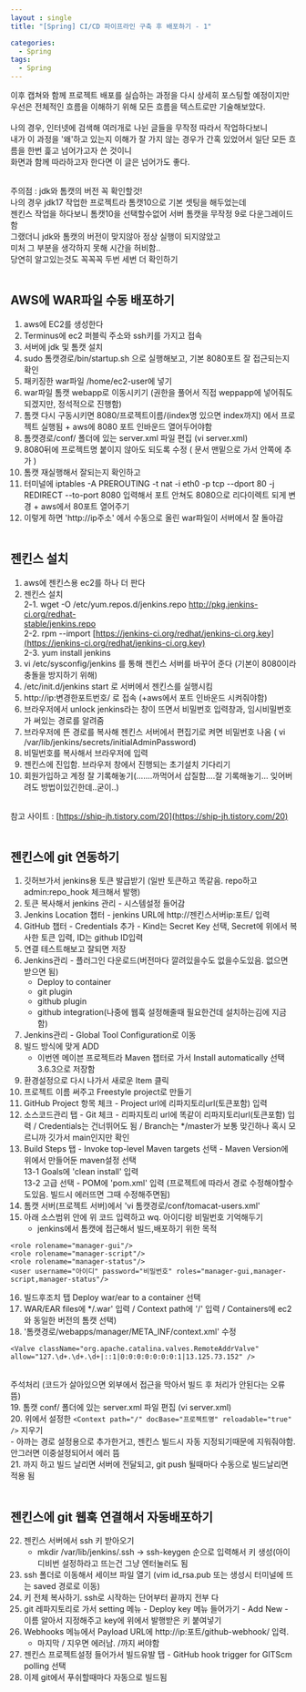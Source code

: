 ```yaml
---
layout : single
title: "[Spring] CI/CD 파이프라인 구축 후 배포하기 - 1"

categories:
  - Spring
tags:
  - Spring
---
```


이후 캡쳐와 함께 프로젝트 배포를 실습하는 과정을 다시 상세히 포스팅할 예정이지만<br>
우선은 전체적인 흐름을 이해하기 위해 모든 흐름을 텍스트로만 기술해보았다.<br><br>
나의 경우, 인터넷에 검색해 여러개로 나뉜 글들을 무작정 따라서 작업하다보니<br>
내가 이 과정을 '왜'하고 있는지 이해가 잘 가지 않는 경우가 간혹 있었어서 일단 모든 흐름을 한번 흝고 넘어가고자 쓴 것이니<br>
화면과 함께 따라하고자 한다면 이 글은 넘어가도 좋다.<br><br>

주의점 : jdk와 톰캣의 버전 꼭 확인할것!<br> 나의 경우 jdk17 작업한 프로젝트라 톰캣10으로 기본 셋팅을 해두었는데<br>젠킨스 작업을 하다보니 톰캣10을 선택할수없어 서버 톰캣을 무작정 9로 다운그레이드 함<br>그랬더니 jdk와 톰캣의 버전이 맞지않아 정상 실행이 되지않았고<br>미처 그 부분을 생각하지 못해 시간을 허비함..<br>당연히 알고있는것도 꼭꼭꼭 두번 세번 더 확인하기  <br><br>
  
## AWS에 WAR파일 수동 배포하기  
1. aws에 EC2를 생성한다<br> 
2. Terminus에 ec2 퍼블릭 주소와 ssh키를 가지고 접속<br>  
3. 서버에 jdk 및 톰캣 설치 <br>
4. sudo 톰캣경로/bin/startup.sh 으로 실행해보고, 기본 8080포트 잘 접근되는지 확인<br> 
5. 패키징한 war파일 /home/ec2-user에 넣기<br>  
7. war파일 톰캣 webapp로 이동시키기 (권한을 풀어서 직접 weppapp에 넣어줘도 되겠지만, 정석적으로 진행함) <br>
8. 톰캣 다시 구동시키면 8080/프로젝트이름/(index명 있으면 index까지) 에서 프로젝트 실행됨 + aws에 8080 포트 인바운드 열어두어야함<br>
9. 톰캣경로/conf/ 폴더에 있는 server.xml 파일 편집 (vi server.xml)<br>  
10. 8080뒤에 프로젝트명 붙이지 않아도 되도록 수정 ( 문서 맨밑으로 가서 <host> 안쪽에 <Context path="/" docBase="프로젝트명" reloadable="true" /> 추가 ) <br>
11. 톰캣 재실행해서 잘되는지 확인하고 <br>
12. 터미널에 iptables -A PREROUTING -t nat -i eth0 -p tcp --dport 80 -j REDIRECT --to-port 8080 입력해서 포트 안쳐도 8080으로 리다이렉트 되게 변경 + aws에서 80포트 열어주기<br>  
13. 이렇게 하면 'http://ip주소' 에서 수동으로 올린 war파일이 서버에서 잘 돌아감 <br>  <br>  
  

## 젠킨스 설치 
1. aws에 젠킨스용 ec2를 하나 더 판다  <br>  
2. 젠킨스 설치<br>  2-1. wget -O /etc/yum.repos.d/jenkins.repo [http://pkg.jenkins-ci.org/redhat- <br>  stable/jenkins.repo](http://pkg.jenkins-ci.org/redhat-stable/jenkins.repo)<br>  2-2. rpm --import [https://jenkins-ci.org/redhat/jenkins-ci.org.key](https://jenkins-ci.org/redhat/jenkins-ci.org.key)<br>  2-3. yum install jenkins  
3. vi /etc/sysconfig/jenkins 를 통해 젠킨스 서버를 바꾸어 준다 (기본이 8080이라 충돌을 방지하기 위해) <br>   
4. /etc/init.d/jenkins start 로 서버에서 젠킨스를 실행시킴 <br>   
5. http://ip:변경한포트번호/ 로 접속 (+aws에서 포트 인바운드 시켜줘야함)<br>  
6. 브라우저에서 unlock jenkins라는 창이 뜨면서 비밀번호 입력창과, 임시비밀번호가 써있는 경로를 알려줌<br>  
7. 브라우저에 뜬 경로를 복사해 젠킨스 서버에서 편집기로 켜면 비밀번호 나옴 ( vi /var/lib/jenkins/secrets/initialAdminPassword) <br>
9. 비밀번호를 복사해서 브라우저에 입력<br>  
10. 젠킨스에 진입함. 브라우저 창에서 진행되는 초기설치 기다리기<br>    
11. 회원가입하고 계정 잘 기록해놓기(.......까먹어서 삽질함....잘 기록해놓기... 잊어버려도 방법이있긴한데..굳이..) <br> <br>

참고 사이트 : [https://ship-jh.tistory.com/20](https://ship-jh.tistory.com/20)  <br>  <br>  
  
## 젠킨스에 git 연동하기  
1. 깃허브가서 jenkins용 토큰 발급받기 (일반 토큰하고 똑같음. repo하고 admin:repo_hook 체크해서 발행) <br> 
2. 토큰 복사해서 jenkins 관리 - 시스템설정 들어감 <br>
3. Jenkins Location 챕터 - jenkins URL에 http://젠킨스서버ip:포트/ 입력<br>
4. GitHub 챕터 - Credentials 추가 - Kind는 Secret Key 선택, Secret에 위에서 복사한 토큰 입력, ID는 github ID입력  <br>
5. 연결 테스트해보고 잘되면 저장 <br> 
6. Jenkins관리 - 플러그인 다운로드(버전마다 깔려있을수도 없을수도있음. 없으면 받으면 됨) <br>
	- Deploy to container<br>
	- git plugin<br>
	- github plugin<br>
	- github integration(나중에 웹훅 설정해줄때 필요한건데 설치하는김에 지금 함)  <br>
7. Jenkins관리 - Global Tool Configuration로 이동<br>  
8. 빌드 방식에 맞게 ADD<br>
	- 이번엔 메이븐 프로젝트라 Maven 챕터로 가서 Install automatically 선택 3.6.3으로 저장함 <br>
9. 환경설정으로 다시 나가서 새로운 Item 클릭<br>
10. 프로젝트 이름 써주고 Freestyle project로 만들기<br>  
11. GitHub Project 항목 체크 - Project url에 리파지토리url(토큰포함) 입력 <br>
12. 소스코드관리 탭 - Git 체크 - 리파지토리 url에 똑같이 리파지토리url(토큰포함) 입력 / Credentials는 건너뛰어도 됨 / Branch는 */master가 보통 맞긴하나 혹시 모르니까 깃가서 main인지만 확인<br>  
13. Build Steps 탭 - Invoke top-level Maven targets 선택 - Maven Version에 위에서 만들어둔 maven설정 선택<br>13-1 Goals에 'clean install' 입력<br>
	13-2 고급 선택 - POM에 'pom.xml' 입력 (프로젝트에 따라서 경로 수정해야할수도있음. 빌드시 에러뜨면 그때 수정해주면됨)  <br>
14. 톰캣 서버(프로젝트 서버)에서 'vi 톰캣경로/conf/tomacat-users.xml'<br> 
15. 아래 소스범위 안에 위 코드 입력하고 wq. 아이디랑 비밀번호 기억해두기<br> 
	- jenkins에서 톰캣에 접근해서 빌드,배포하기 위한 목적<br>
```
<role rolename="manager-gui"/>
<role rolename="manager-script"/>
<role rolename="manager-status"/>
<user username="아이디" password="비밀번호" roles="manager-gui,manager-script,manager-status"/>
 ```
16. 빌드후조치 탭 Deploy war/ear to a container 선택<br>
17. WAR/EAR files에 */.war' 입력 / Context path에 '/' 입력 / Containers에 ec2와 동일한 버전의 톰캣 선택)  
18. '톰캣경로/webapps/manager/META_INF/context.xml' 수정<br>
```
<Valve className="org.apache.catalina.valves.RemoteAddrValve" allow="127.\d+.\d+.\d+|::1|0:0:0:0:0:0:0:1|13.125.73.152" />
```
<br> 주석처리 (코드가 살아있으면 외부에서 접근을 막아서 빌드 후 처리가 안된다는 오류 뜸)  <br>
19. 톰캣 conf/ 폴더에 있는 server.xml 파일 편집 (vi server.xml)<br>
20. 위에서 설정한 ``<Context path="/" docBase="프로젝트명" reloadable="true" />`` 지우기 <br>
	- 아까는 경로 설정용으로 추가한거고, 젠킨스 빌드시 자동 지정되기때문에 지워줘야함. 안그러면 이중설정되어서 에러 뜸  <br>
21. 까지 하고 빌드 날리면 서버에 전달되고, git push 될때마다 수동으로 빌드날리면 적용 됨  <br><br>
  
  
## 젠킨스에 git 웹훅 연결해서 자동배포하기  
22. 젠킨스 서버에서 ssh 키 받아오기 <br>
	- mkdir /var/lib/jenkins/.ssh -> ssh-keygen 순으로 입력해서 키 생성(아이디비번 설정하라고 뜨는건 그냥 엔터눌러도 됨  <br>
23. ssh 폴더로 이동해서 세이브 파일 열기 (vim id_rsa.pub 또는 생성시 터미널에 뜨는 saved 경로로 이동)  
24. 키 전체 복사하기. ssh로 시작하는 단어부터 끝까지 전부 다  <br>
25. git 레파지토리로 가서 setting 메뉴 - Deploy key 메뉴 들어가기 - Add New - 이름 알아서 지정해주고 key에 위에서 발행받은 키 붙여넣기  <br>
26. Webhooks 메뉴에서 Payload URL에 http://ip:포트/github-webhook/ 입력. 
	- 마지막 / 지우면 에러남. /까지 써야함  <br>
27. 젠킨스 프로젝트설정 들어가서 빌드유발 탭 - GitHub hook trigger for GITScm polling 선택  <br>
28. 이제 git에서 푸쉬할때마다 자동으로 빌드됨<br>
